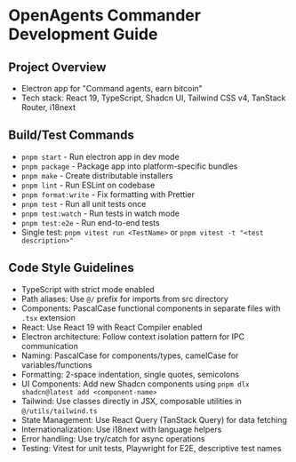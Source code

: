 # OpenAgents Commander Development Guide

## Project Overview

- Electron app for "Command agents, earn bitcoin"
- Tech stack: React 19, TypeScript, Shadcn UI, Tailwind CSS v4, TanStack Router, i18next

## Build/Test Commands

- `pnpm start` - Run electron app in dev mode
- `pnpm package` - Package app into platform-specific bundles
- `pnpm make` - Create distributable installers
- `pnpm lint` - Run ESLint on codebase
- `pnpm format:write` - Fix formatting with Prettier
- `pnpm test` - Run all unit tests once
- `pnpm test:watch` - Run tests in watch mode
- `pnpm test:e2e` - Run end-to-end tests
- Single test: `pnpm vitest run <TestName>` or `pnpm vitest -t "<test description>"`

## Code Style Guidelines

- TypeScript with strict mode enabled
- Path aliases: Use `@/` prefix for imports from src directory
- Components: PascalCase functional components in separate files with `.tsx` extension
- React: Use React 19 with React Compiler enabled
- Electron architecture: Follow context isolation pattern for IPC communication
- Naming: PascalCase for components/types, camelCase for variables/functions
- Formatting: 2-space indentation, single quotes, semicolons
- UI Components: Add new Shadcn components using `pnpm dlx shadcn@latest add <component-name>`
- Tailwind: Use classes directly in JSX, composable utilities in `@/utils/tailwind.ts`
- State Management: Use React Query (TanStack Query) for data fetching
- Internationalization: Use i18next with language helpers
- Error handling: Use try/catch for async operations
- Testing: Vitest for unit tests, Playwright for E2E, descriptive test names
